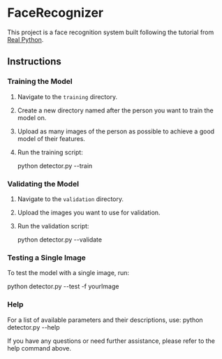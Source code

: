 # FaceRecognizer

This project is a face recognition system built following the tutorial from [Real Python](https://realpython.com/face-recognition-with-python/).

## Instructions

### Training the Model

1. Navigate to the `training` directory.
2. Create a new directory named after the person you want to train the model on.
3. Upload as many images of the person as possible to achieve a good model of their features.
4. Run the training script:

    python detector.py --train

### Validating the Model

1. Navigate to the `validation` directory.
2. Upload the images you want to use for validation.
3. Run the validation script:

   python detector.py --validate

### Testing a Single Image

To test the model with a single image, run: 
  
   python detector.py --test -f yourImage

### Help

For a list of available parameters and their descriptions, use: 
   python detector.py --help

If you have any questions or need further assistance, please refer to the help command above.
